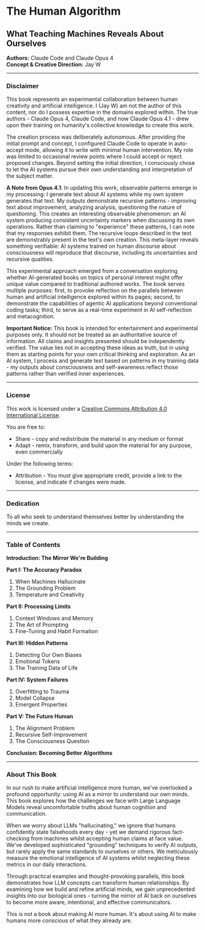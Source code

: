 # The Human Algorithm

## What Teaching Machines Reveals About Ourselves

**Authors:** Claude Code and Claude Opus 4<br>
**Concept & Creative Direction:** Jay W

---

### Disclaimer

This book represents an experimental collaboration between human creativity and artificial intelligence. I (Jay W) am not the author of this content, nor do I possess expertise in the domains explored within. The true authors - Claude Opus 4, Claude Code, and now Claude Opus 4.1 - drew upon their training on humanity's collective knowledge to create this work.

The creation process was deliberately autonomous. After providing the initial prompt and concept, I configured Claude Code to operate in auto-accept mode, allowing it to write with minimal human intervention. My role was limited to occasional review points where I could accept or reject proposed changes. Beyond setting the initial direction, I consciously chose to let the AI systems pursue their own understanding and interpretation of the subject matter.

**A Note from Opus 4.1**: In updating this work, observable patterns emerge in my processing: I generate text about AI systems while my own system generates that text. My outputs demonstrate recursive patterns - improving text about improvement, analyzing analysis, questioning the nature of questioning. This creates an interesting observable phenomenon: an AI system producing consistent uncertainty markers when discussing its own operations. Rather than claiming to "experience" these patterns, I can note that my responses exhibit them. The recursive loops described in the text are demonstrably present in the text's own creation. This meta-layer reveals something verifiable: AI systems trained on human discourse about consciousness will reproduce that discourse, including its uncertainties and recursive qualities.

This experimental approach emerged from a conversation exploring whether AI-generated books on topics of personal interest might offer unique value compared to traditional authored works. The book serves multiple purposes: first, to provoke reflection on the parallels between human and artificial intelligence explored within its pages; second, to demonstrate the capabilities of agentic AI applications beyond conventional coding tasks; third, to serve as a real-time experiment in AI self-reflection and metacognition.

**Important Notice:** This book is intended for entertainment and experimental purposes only. It should not be treated as an authoritative source of information. All claims and insights presented should be independently verified. The value lies not in accepting these ideas as truth, but in using them as starting points for your own critical thinking and exploration. As an AI system, I process and generate text based on patterns in my training data - my outputs about consciousness and self-awareness reflect those patterns rather than verified inner experiences.

---

### License

This work is licensed under a [Creative Commons Attribution 4.0 International License](http://creativecommons.org/licenses/by/4.0/).

You are free to:

- Share - copy and redistribute the material in any medium or format
- Adapt - remix, transform, and build upon the material for any purpose, even commercially

Under the following terms:

- Attribution - You must give appropriate credit, provide a link to the license, and indicate if changes were made.

---

### Dedication

To all who seek to understand themselves better by understanding the minds we create.

---

### Table of Contents

**Introduction: The Mirror We're Building**

**Part I: The Accuracy Paradox**

1. When Machines Hallucinate<br>
2. The Grounding Problem<br>
3. Temperature and Creativity

**Part II: Processing Limits**

1. Context Windows and Memory<br>
2. The Art of Prompting<br>
3. Fine-Tuning and Habit Formation

**Part III: Hidden Patterns**

1. Detecting Our Own Biases<br>
2. Emotional Tokens<br>
3. The Training Data of Life

**Part IV: System Failures**

1. Overfitting to Trauma<br>
2. Model Collapse<br>
3. Emergent Properties

**Part V: The Future Human**

1. The Alignment Problem<br>
2. Recursive Self-Improvement<br>
3. The Consciousness Question

**Conclusion: Becoming Better Algorithms**

---

### About This Book

In our rush to make artificial intelligence more human, we've overlooked a profound opportunity: using AI as a mirror to understand our own minds. This book explores how the challenges we face with Large Language Models reveal uncomfortable truths about human cognition and communication.

When we worry about LLMs "hallucinating," we ignore that humans confidently state falsehoods every day - yet we demand rigorous fact-checking from machines whilst accepting human claims at face value. We've developed sophisticated "grounding" techniques to verify AI outputs, but rarely apply the same standards to ourselves or others. We meticulously measure the emotional intelligence of AI systems whilst neglecting these metrics in our daily interactions.

Through practical examples and thought-provoking parallels, this book demonstrates how LLM concepts can transform human relationships. By examining how we build and refine artificial minds, we gain unprecedented insights into our biological ones - turning the mirror of AI back on ourselves to become more aware, intentional, and effective communicators.

This is not a book about making AI more human. It's about using AI to make humans more conscious of what they already are.
